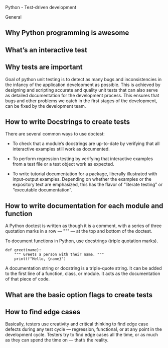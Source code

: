 Python - Test-driven development

General
## Why Python programming is awesome
## What’s an interactive test
## Why tests are important

Goal of python unit testing is to detect as many bugs and inconsistencies in the infancy of the application development as possible. This is achieved by designing and scripting accurate and quality unit tests that can also serve as detailed documentation for the development process. This ensures that bugs and other problems we catch in the first stages of the development, can be fixed by the development team.

## How to write Docstrings to create tests

There are several common ways to use doctest:

- To check that a module’s docstrings are up-to-date by verifying that all interactive examples still work as documented.

- To perform regression testing by verifying that interactive examples from a test file or a test object work as expected.

- To write tutorial documentation for a package, liberally illustrated with input-output examples. Depending on whether the examples or the expository text are emphasized, this has the flavor of “literate testing” or “executable documentation”.

## How to write documentation for each module and function

A Python doctest is written as though it is a comment, with a series of three quotation marks in a row — """ — at the top and bottom of the doctest.

To document functions in Python, use docstrings (triple quotation marks).

```
def greet(name):
    """ Greets a person with their name. """
    print(f"Hello, {name}")
```

A documentation string or docstring is a triple-quote string. It can be added to the first line of a function, class, or module. It acts as the documentation of that piece of code.

## What are the basic option flags to create tests


## How to find edge cases

Basically, testers use creativity and critical thinking to find edge case defects during any test cycle — regression, functional, or at any point in the development cycle. Testers try to find edge cases all the time, or as much as they can spend the time on — that’s the reality.

